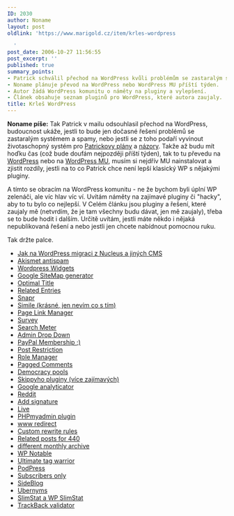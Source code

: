 ```yaml
---
ID: 2030
author: Noname
layout: post
oldlink: 'https://www.marigold.cz/item/krles-wordpress

  '
post_date: 2006-10-27 11:56:55
post_excerpt: ''
published: true
summary_points:
- Patrick schválil přechod na WordPress kvůli problémům se zastaralým systémem a spamem.
- Noname plánuje převod na WordPress nebo WordPress MU příští týden.
- Autor žádá WordPress komunitu o náměty na pluginy a vylepšení.
- Článek obsahuje seznam pluginů pro WordPress, které autora zaujaly.
title: Krleš WordPress
---
```


<texy><p><strong>Noname píše:</strong> Tak Patrick v mailu odsouhlasil přechod na WordPress, budoucnost ukáže, jestli to bude jen dočasné řešení problémů se zastaralým systémem a spamy, nebo jestli se z toho podaří vyvinout životaschopný systém pro <a href="http://www.marigold.cz/item/pojdme-udelat-nejakou-silenost-co-takhle-akciovy-marigold">Patrickovy plány</a> a <a href="http://www.marigold.cz/item/bez-web-2-0-pochcipa-cesky-internet-na-zatuchlost">názory</a>. Takže až budu mít hoďku čas (což bude doufám nejpozději příští týden), tak to tu převedu na <a href="http://wordpress.org/">WordPress</a> nebo na <a href="http://mu.wordpress.org/">WordPress MU</a>, musím si nejdřív MU nainstalovat a zjistit rozdíly, jestli na to co Patrick chce není lepší klasický WP s nějakými pluginy. </p>

<p>A tímto se obracím na WordPress komunitu - ne že bychom byli úplní WP zelenáči, ale víc hlav víc ví. Uvítám náměty na zajímavé pluginy či "hacky", aby to tu bylo co nejlepší. V Celém článku jsou pluginy a řešení, které zaujaly mě (netvrdím, že je tam všechny budu dávat, jen mě zaujaly), třeba se to bude hodit i dalším. Určitě uvítám, jestli máte někdo i nějaká nepublikovaná řešení a nebo jestli jen chcete nabídnout pomocnou ruku.</p>

<p>Tak držte palce.</p>

<!--more--><ul>
<li><a href="http://codex.wordpress.org/Importing_Content#Nucleus_CMS">Jak na WordPress migraci z Nucleus a jiných CMS</a></li>
<li><a href="http://akismet.com/">Akismet antispam</a></li>
<li><a href="http://automattic.com/code/widgets/">Wordpress Widgets</a></li>
<li><a href="http://www.arnebrachhold.de/2005/06/05/google-sitemaps-generator-v2-final">Google SiteMap generator</a></li>
<li><a href="http://elasticdog.com/2004/09/optimal-title/">Optimal Title</a></li>
<li><a href="http://www.w-a-s-a-b-i.com/archives/2006/02/02/wordpress-related-entries-20/">Related Entries</a></li>
<li><a href="http://tagg.selfip.com/blog/wordpress-plugin-snapr/">Snapr</a></li>
<li><a href="http://simile.mit.edu/timeline/">Simile (krásné, jen nevím co s tím)</a></li>
<li><a href="http://gmurphey.com/2006/10/05/wordpress-plugin-page-link-manager/">Page Link Manager</a></li>
<li><a href="http://www.surveygizmo.com/add-ons/wordpress-survey-plugin/">Survey</a></li>
<li><a href="http://www.thunderguy.com/semicolon/wordpress/search-meter-wordpress-plugin/">Search Meter</a></li>
<li><a href="http://www.yellowswordfish.com/index.php?pagename=admin-drop-menus-wordpress-plugin">Admin Drop Down</a></li>
<li><a href="http://www.wpboard.com/plugins/">PayPal Membership ;)</a></li>
<li><a href="http://bluesome.net/post/2006/01/01/121/">Post Restriction</a></li>
<li><a href="http://redalt.com/Resources/Plugins/Role+Manager">Role Manager</a></li>
<li><a href="http://www.keyvan.net/code/paged-comments/">Pagged Comments</a></li>
<li><a href="http://blog.jalenack.com/archives/democracy/">Democracy pools</a></li>
<li><a href="http://www.skippy.net/blog/plugins/">Skippyho pluginy (více zajímavých)</a></li>
<li><a href="http://cavemonkey50.com/code/google-analyticator/">Google analyticator</a></li>
<li><a href="http://ajaydsouza.com/wordpress/plugins/reddit-button/">Reddit</a></li>
<li><a href="http://www.dagondesign.com/articles/add-signature-plugin-for-wordpress/">Add signature</a></li>
<li><a href="http://www.headzoo.com/live">Live</a></li>
<li><a href="http://www.silpstream.com/blog/wp-phpmyadmin/">PHPmyadmin plugin</a></li>
<li><a href="http://www.justinshattuck.com/wordpress-www-redirect-plugin/">www redirect</a></li>
<li><a href="http://www.dynamiccorestudios.com/archive/wordpress-plugin-custom-rewrite-rules/">Custom rewrite rules</a></li>
<li><a href="http://www.w-a-s-a-b-i.com/archives/2006/02/20/related-posts-for-your-404/">Related posts for 440</a></li>
<li><a href="http://www.oneofthosedays.org.uk/projects/plugin-archives">different monthly archive</a></li>
<li><a href="http://www.calevans.com/view.php/page/notable">WP Notable</a></li>
<li><a href="http://www.neato.co.nz/ultimate-tag-warrior/">Ultimate tag warrior</a></li>
<li><a href="http://www.mightyseek.com/podpress/">PodPress</a></li>
<li><a href="http://edwards.org/2006/03/07/subscribers-only-plugin-for-wordpress/">Subscribers only</a></li>
<li><a href="http://katesgasis.com/2006/05/02/sideblog-plugin-v30/">SideBlog</a></li>
<li><a href="http://www.huddledmasses.org/jaykul/ubernyms-20/">Ubernyms</a></li>
<li><a href="http://www.bloggingpro.com/archives/2006/05/23/slimstat-and-wp-slimstat/">SlimStat a WP SlimStat</a></li>
<li><a href="http://www.bloggingpro.com/archives/2006/06/01/wordpress-plugin-trackback-validator-plugin/">TrackBack validator</a></li>
</ul>